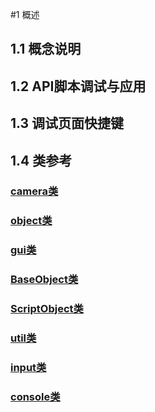 #1 概述

## 1.1 概念说明

## 1.2 API脚本调试与应用

## 1.3 调试页面快捷键

## 1.4 类参考

  ### [camera类](Content/camera.md)
 ### [object类](Content/object.md)
 ### [gui类](Content/gui.md)
 ### [BaseObject类](Content/BaseObject.md)
 ### [ScriptObject类](Content/ScriptObject.md)
 ### [util类](Content/util.md)
 ### [input类](Content/input.md)
 ### [console类](Content/console.md)

